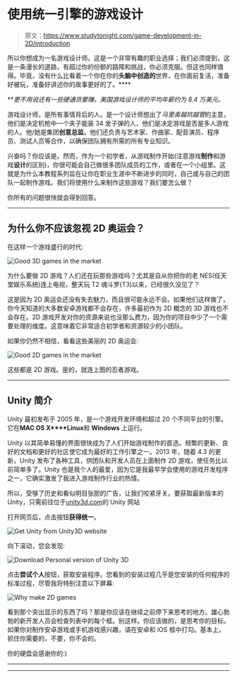 # 使用统一引擎的游戏设计

> 原文：<https://www.studytonight.com/game-development-in-2D/introduction>

所以你想成为一名游戏设计师。这是一个非常有趣的职业选择；我们必须提到，这是一条漫长的道路，有超过你的份额的路障和挑战，你必须克服。但这也同样值得。毕竟，没有什么比看着一个你在你的**头脑中创造的**世界，在你面前复活，准备好被玩，准备好讲述你的故事更好的了。****

 ***更不用说还有一些硬通货要赚。美国游戏设计师的平均年薪约为 8.4 万美元。*

游戏设计师，是所有事情背后的人。是一个设计师想出了*马里奥越坑越管*的主意，他们是决定机枪中一个夹子能装 34 发子弹的人，他们是决定游戏是否是多人游戏的人。他/她是集团**创意总监**。他们还负责与艺术家、作曲家、配音演员、程序员、测试人员等合作，以确保团队拥有所需的所有专业知识。

兴奋吗？你应该是。然而，作为一个初学者，从游戏制作开始(注意游戏**制作**和游戏**设计**的区别)，你很可能会自己做很多团队成员的工作，或者在一个小组里。这就是为什么本教程系列旨在让你在职业生涯中不断进步的同时，自己或与自己的团队一起制作游戏。我们将使用什么来制作这些游戏？我们要怎么做？

你所有的问题很快就会得到回答。

* * *

## 为什么你不应该忽视 2D 奥运会？

在这样一个游戏盛行的时代:

![Good 3D games in the market](../Images/ed0268b7be1df7240f5fcb1c6fa9c0d0.png)

为什么要做 2D 游戏？人们还在玩那些游戏吗？尤其是自从你把你的老 NES(任天堂娱乐系统)连上电视，整天玩 T2 魂斗罗(T3)以来，已经很久没见了？

这是因为 2D 奥运会还没有失去魅力，而且很可能永远不会。如果他们这样做了，你今天知道的大多数安卓游戏都不会存在，许多最初作为 2D 概念的 3D 游戏也不会存在。2D 游戏开发对你的资源来说也没那么费力，因为你的项目中少了一个需要处理的维度。这意味着它非常适合初学者和资源较少的小团队。

如果你仍然不相信，看看这些美丽的 2D 奥运会:

![Good 2D games in the market](../Images/e13af3fabc0955afe3ecfd955fdf7bd9.png)

这些都是 2D 游戏。是的，就连上图的忍者游戏。

* * *

## Unity 简介

Unity 最初发布于 2005 年，是一个游戏开发环境和超过 20 个不同平台的引擎。它在**MAC OS X****Linux**和 **Windows** 上运行。

Unity 以其简单易懂的界面很快成为了人们开始游戏制作的首选。频繁的更新、良好的文档和更好的社区使它成为最好的工作引擎之一。2013 年，随着 4.3 的更新，Unity 发布了各种工具，供团队和开发人员在上面制作 2D 游戏，使任务比以前简单多了。Unity 也是我个人的最爱，因为它是我最早学会使用的游戏开发程序之一，它确实激发了我进入游戏制作行业的热情。

所以，受够了历史和看似明目张胆的广告，让我们咬紧牙关。要获取最新版本的 Unity，只需前往位于[unity3d.com](https://unity3d.com/)的 Unity 网站

打开网页后，点击按钮**获得统一**。

![Get Unity from Unity3D website](../Images/a6c41001499cc9017ae56b2a3569a927.png)

向下滚动，您会发现:

![Download Personal version of Unity 3D](../Images/b272567d37e8a3a6e579649263c22f22.png)

点击**尝试个人**按钮，获取安装程序。您看到的安装过程几乎是您安装的任何程序的标准过程，尽管我将特别注意以下屏幕:

![Why make 2D games](../Images/ba6ce573a661772a9d502bf7d7628b11.png)

看到那个突出显示的东西了吗？那是你应该在继续之前停下来思考的地方。雄心勃勃的新开发人员会检查列表中的每个框。别这样。你应该做的，是思考你的目标。如果你对制作安卓游戏或手机游戏感兴趣，请在安卓和 iOS 框中打勾。基本上，抓住你需要的，不要，你不会的。

你的硬盘会感谢你的:)

* * *

* * ***